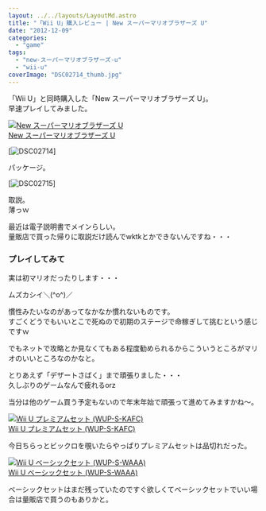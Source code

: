 ```yaml
---
layout: ../../layouts/LayoutMd.astro
title: "「Wii U」購入レビュー | New スーパーマリオブラザーズ U"
date: "2012-12-09"
categories: 
  - "game"
tags: 
  - "new-スーパーマリオブラザーズ-u"
  - "wii-u"
coverImage: "DSC02714_thumb.jpg"
---
```


「Wii U」と同時購入した「New スーパーマリオブラザーズ U」。  
早速プレイしてみました。

[![New スーパーマリオブラザーズ U](/wp/images/51McETwqh8L._SL160_.jpg)  
New スーパーマリオブラザーズ U  
](https://www.amazon.co.jp/exec/obidos/ASIN/B009AP2MAW/mizuka123-22/ref=nosim)

[![DSC02714](/wp/images/DSC02714_thumb.jpg "DSC02714")]

パッケージ。

[![DSC02715](/wp/images/DSC02715_thumb.jpg "DSC02715")]

取説。  
薄っｗ

最近は電子説明書でメインらしい。  
量販店で買った帰りに取説だけ読んでwktkとかできないんですね・・・

### プレイしてみて

実は初マリオだったりします・・・

ムズカシイ＼(^o^)／

慣性みたいなのがあってなかなか慣れないものです。  
すごくどうでもいいとこで死ぬので初期のステージで命稼ぎして挑むという感じですｗ

でもネットで攻略とか見なくてもある程度勧められるからこういうところがマリオのいいところなのかなと。

とりあえず「デザートさばく」まで頑張りました・・・  
久しぶりのゲームなんで疲れるorz

当分は他のゲーム買う予定もないので年末年始で頑張って進めてみますかね～。

[![Wii U プレミアムセット (WUP-S-KAFC)](/wp/images/416M011NOXL._SL160_.jpg)  
Wii U プレミアムセット (WUP-S-KAFC)  
](https://www.amazon.co.jp/exec/obidos/ASIN/B009K1ECXQ/mizuka123-22/ref=nosim)

今日ちらっとビックロを覗いたらやっぱりプレミアムセットは品切れだった。

[![Wii U ベーシックセット (WUP-S-WAAA)](/wp/images/41ubuTMUhDL._SL160_.jpg)  
Wii U ベーシックセット (WUP-S-WAAA)  
](https://www.amazon.co.jp/exec/obidos/ASIN/B009K1EDTY/mizuka123-22/ref=nosim)

ベーシックセットはまだ残っていたのですぐ欲しくてベーシックセットでいい場合は量販店で買うのもありかと。
